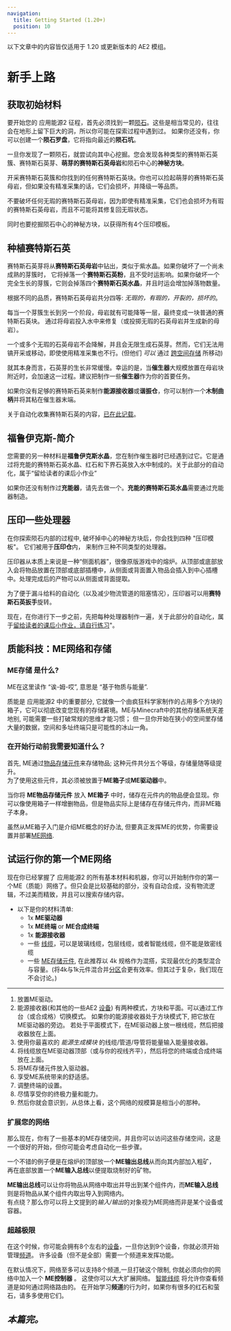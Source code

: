 ```yaml
---
navigation:
  title: Getting Started (1.20+)
  position: 10
---
```


<div class="notification is-info">
  以下文章中的内容皆仅适用于 1.20 或更新版本的 AE2 模组。
</div>

# 新手上路

## 获取初始材料

要开始您的 应用能源2 征程，首先必须找到一颗[陨石](ae2-mechanics/astroperties.md)。这些是相当常见的，往往会在地形上留下巨大的洞，所以你可能在探索过程中遇到过。
如果你还没有，你可以创建一个**陨石罗盘**，它将指向最近的**陨石坑**。

一旦你发现了一颗陨石，就尝试向其中心挖掘。您会发现各种类型的赛特斯石英簇、赛特斯石英芽、**萌芽的赛特斯石英母岩**和陨石中心的**神秘方块**。

开采赛特斯石英簇和你找到的任何赛特斯石英块。你也可以捡起萌芽的赛特斯石英母岩，但如果没有精准采集的话，它们会损坏，并降级一等品质。

不要破坏任何无瑕的赛特斯石英母岩，因为即使有精准采集，它们也会损坏为有瑕的赛特斯石英母岩，而且不可能将其修复回无瑕状态。

同时也要挖掘陨石中心的神秘方块，以获得所有4个压印模板。

## 种植赛特斯石英

赛特斯石英芽将从**赛特斯石英母岩**中钻出，类似于紫水晶。如果你破坏了一个尚未成熟的芽簇时，
它将掉落一个**赛特斯石英粉**，且不受时运影响。如果你破坏一个完全生长的芽簇，它则会掉落四个**赛特斯石英水晶**，并且时运会增加掉落物数量。

根据不同的品质，赛特斯石英母岩共分四等: *无瑕的，有瑕的，开裂的，损坏的*。

每当一个芽簇生长到另一个阶段，母岩就有可能降等一层，最终变成一块普通的赛特斯石英块。
通过将母岩投入水中来修复（或投掷无瑕的石英母岩并生成新的母岩）。

一个或多个无瑕的石英母岩不会降解，并且会无限生成石英芽。然而，它们无法用镐开采或移动，即使使用精准采集也不行。(但他们 *可以* 通过 [跨空间存储](ae2-mechanics/spatial-io.md) 所移动)

就其本身而言，石英芽的生长非常缓慢。幸运的是，当**催生器**大规模放置在母岩块附近时，会加速这一过程。建议把制作一些**催生器**作为你的首要任务。


如果你没有足够的赛特斯石英来制作**能源接收器**或**谐振仓**，你可以制作一个**木制曲柄**并将其粘在催生器末端。

关于自动化收集赛特斯石英的内容，[已在此记载](example-setups/simple-certus-farm.md)。

## 福鲁伊克斯-简介

您需要的另一种材料是**福鲁伊克斯水晶**，您在制作催生器时已经遇到过它。它是通过将充能的赛特斯石英水晶、红石和下界石英放入水中制成的。关于此部分的自动化，属于“留给读者的课后小作业”

如果你还没有制作过**充能器**，请先去做一个。**充能的赛特斯石英水晶**需要通过充能器制造。 

## 压印一些处理器

在你探索陨石内部的过程中, 破坏掉中心的神秘方块后，你会找到四种 "压印模板"。 它们被用于**压印仓**内， 来制作三种不同类型的处理器。

压印器从本质上来说是一种“侧面机器”，很像原版游戏中的熔炉。从顶部或底部放入会将物品放置在顶部或底部插槽中，从侧面或背面置入物品会插入到中心插槽中。处理完成后的产物可以从侧面或背面提取。

为了便于漏斗给料的自动化（以及减少物流管道的阻塞情况），压印器可以用**赛特斯石英扳手**旋转。

现在，在你进行下一步之前，先把每种处理器制作一遍，关于此部分的自动化，属于[留给读者的课后小作业，请自行练习](example-setups/processor-automation.md)"。

## 质能科技：ME网络和存储

### ME存储 是什么?

ME在这里读作 “诶-姆-哎”, 意思是 “基于物质与能量”.

质能是 应用能源2 中的重要部分, 它就像一个由疯狂科学家制作的占用多个方块的箱子，它可以彻底改变您现有的存储窘境。ME与Minecraft中的其他存储系统天差地别, 
可能需要一些打破常规的思维才能习惯； 但一旦你开始在狭小的空间里存储大量的数据，空间和多址终端只是可能性的冰山一角。

### 在开始行动前我需要知道什么？

首先, ME通过[物品存储元件](items-blocks-machines/storage_cells.md)来存储物品; 这种元件共分五个等级，存储量随等级提升。  
为了使用这些元件，其必须被放置于**ME箱子**或**ME驱动器**中。

当你将 **ME物品存储元件** 放入 **ME箱子** 中时，储存在元件内的物品便会显现。你可以像使用箱子一样增删物品，但是物品实际上是储存在存储元件内，而非ME箱子本身。

虽然从ME箱子入门是介绍ME概念的好办法, 但要真正发挥ME的优势，你需要设置并部署[ME网络](ae2-mechanics/me-network-connections.md).

## 试运行你的第一个ME网络

现在你已经掌握了 应用能源2 的所有基本材料和机器，你可以开始制作你的第一个ME（质能）网络了。但只会是比较基础的部分，没有自动合成，没有物流逻辑，不过美而精致，并且可以搜索存储内容。


*   以下是你的材料清单:
    * 1x **ME驱动器**
    * 1x **ME终端** or **ME合成终端**
    * 1x **能源接收器**
    * 一些 [线缆](items-blocks-machines/cables.md)，可以是玻璃线缆，包层线缆，或者智能线缆，但不能是致密线缆
    * 一些 [ME存储元件](items-blocks-machines/storage_cells.md), 在此推荐以 4k 规格作为混搭，实现最优化的类型混合与容量。(将4k与1k元件混合并[分区](items-blocks-machines/cell_workbench.md)会更有效率。但其过于复杂，我们现在不会讨论。)
---
1.  放置ME驱动。
2.  能源接收器(和其他的一些AE2 [设备](ae2-mechanics/devices.md)) 有两种模式，方块和平面。可以通过工作台（或合成格）切换模式。
    如果你的能源接收器处于方块模式下, 把它放在ME驱动器的旁边。 若处于平面模式下，在ME驱动器上放一根线缆，然后把接收器放在上面。  
3.  使用你最喜欢的 *能源生成模块* 的线缆/管道/导管将能量输入能量接收器。  
4.  将线缆放在ME驱动器顶部（或与你的视线齐平），然后将您的终端或合成终端放在上面。  
5.  将ME存储元件放入驱动器。  
6.  享受ME系统带来的舒适感。  
7.  调整终端的设置。  
8.  尽情享受你的终极力量和能力。  
9.  然后你就会意识到，从总体上看，这个网络的规模算是相当小的那种。  

### 扩展您的网络

那么现在，你有了一些基本的ME存储空间，并且你可以访问这些存储空间，这是一个很好的开始，但你可能会考虑自动化一些步骤。  

一个不错的例子便是在熔炉的顶部放一个**ME输出总线**从而向其内部加入粗矿，  
再在底部放置一个**ME输入总线**以便提取烧制好的矿物。  

**ME输出总线**可以让你将物品从网络中取出并导出到某个组件内，而**ME输入总线**则是将物品从某个组件内取出导入到网络内。  
有点绕？那么你可以将上文提到的*输入/输出*的对象视为ME网络而非是某个设备或容器。

### 超越极限

在这个时候，你可能会拥有8个左右的[设备](ae2-mechanics/devices.md)，一旦你达到9个设备，你就必须开始管理[频道](ae2-mechanics/channels.md)。
许多设备（但不是全部）需要一个频道来发挥功能。

在默认情况下，网络至多可以支持8个频道,一旦打破这个限制, 你就必须向你的网络中加入一个 **ME控制器** 。
这使你可以大大扩展网络。
[智能线缆](items-blocks-machines/cables.md) 将允许你查看频道是如何通过网络路由的。 
在开始学习**频道**的行为时，如果你有很多的红石和萤石，请多多使用它们。

## *本篇完。*